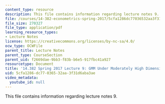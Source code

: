 ```yaml
---
content_type: resource
description: This file contains information regarding lecture notes 9.
file: /courses/14-382-econometrics-spring-2017/5cfa1286dc77036532aa3f31d6aba3ae_MIT14_382S17_lec9.pdf
file_size: 270327
file_type: application/pdf
learning_resource_types:
- Lecture Notes
license: https://creativecommons.org/licenses/by-nc-sa/4.0/
ocw_type: OCWFile
parent_title: Lecture Notes
parent_type: CourseSection
parent_uid: f2669dae-9bb3-f83b-b6e5-917fbc41a927
resourcetype: Document
title: '14.382 Spring 2017 Lecture 9: GMM Under Moderately High Dimensions'
uid: 5cfa1286-dc77-0365-32aa-3f31d6aba3ae
video_metadata:
  youtube_id: null
---
```

This file contains information regarding lecture notes 9.